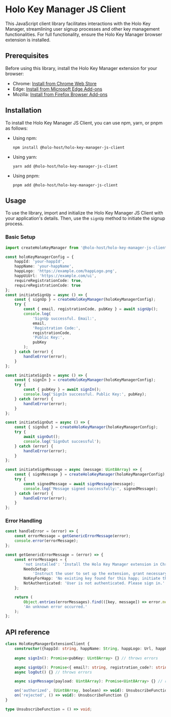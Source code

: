 # Holo Key Manager JS Client

This JavaScript client library facilitates interactions with the Holo Key Manager, streamlining user signup processes and other key management functionalities. For full functionality, ensure the Holo Key Manager browser extension is installed.

## Prerequisites

Before using this library, install the Holo Key Manager extension for your browser:

- Chrome: [Install from Chrome Web Store](https://chrome.google.com/webstore/detail/holo-key-manager/eggfhkdnfdhdpmkfpihjjbnncgmhihce)
- Edge: [Install from Microsoft Edge Add-ons](https://microsoftedge.microsoft.com/addons/detail/jfecdgefjljjfcflgbhgfkbeofjenceh)
- Mozilla: [Install from Firefox Browser Add-ons](https://addons.mozilla.org/en-US/firefox/addon/holo-key-manager/)

## Installation

To install the Holo Key Manager JS Client, you can use npm, yarn, or pnpm as follows:

- Using npm:

  ```
  npm install @holo-host/holo-key-manager-js-client
  ```

- Using yarn:

  ```
  yarn add @holo-host/holo-key-manager-js-client
  ```

- Using pnpm:
  ```
  pnpm add @holo-host/holo-key-manager-js-client
  ```

## Usage

To use the library, import and initialize the Holo Key Manager JS Client with your application's details. Then, use the `signUp` method to initiate the signup process.

### Basic Setup

```typescript
import createHoloKeyManager from '@holo-host/holo-key-manager-js-client';

const holoKeyManagerConfig = {
	happId: 'your-happId',
	happName: 'your-happName',
	happLogo: 'https://example.com/happLogo.png',
	happUiUrl: 'https://example.com/ui',
	requireRegistrationCode: true,
	requireRegistrationCode: true
};
const initiateSignUp = async () => {
	const { signUp } = createHoloKeyManager(holoKeyManagerConfig);
	try {
		const { email, registrationCode, pubKey } = await signUp();
		console.log(
			'SignUp successful. Email:',
			email,
			'Registration Code:',
			registrationCode,
			'Public Key:',
			pubKey
		);
	} catch (error) {
		handleError(error);
	}
};

const initiateSignIn = async () => {
	const { signIn } = createHoloKeyManager(holoKeyManagerConfig);
	try {
		const { pubKey } = await signIn();
		console.log('SignIn successful. Public Key:', pubKey);
	} catch (error) {
		handleError(error);
	}
};

const initiateSignOut = async () => {
	const { signOut } = createHoloKeyManager(holoKeyManagerConfig);
	try {
		await signOut();
		console.log('SignOut successful');
	} catch (error) {
		handleError(error);
	}
};

const initiateSignMessage = async (message: Uint8Array) => {
	const { signMessage } = createHoloKeyManager(holoKeyManagerConfig);
	try {
		const signedMessage = await signMessage(message);
		console.log('Message signed successfully:', signedMessage);
	} catch (error) {
		handleError(error);
	}
};
```

### Error Handling

```typescript
const handleError = (error) => {
	const errorMessage = getGenericErrorMessage(error);
	console.error(errorMessage);
};

const getGenericErrorMessage = (error) => {
	const errorMessages = {
		'not installed': 'Install the Holo Key Manager extension in Chrome/Edge to proceed.',
		NeedsSetup:
			'Instruct the user to set up the extension, grant necessary permissions, and then reload the page.',
		NoKeyForHapp: 'No existing key found for this happ; initiate the signup flow.',
		NotAuthenticated: 'User is not authenticated. Please sign in.'
	};

	return (
		Object.entries(errorMessages).find(([key, message]) => error.message.includes(key))?.[1] ||
		'An unknown error occurred.'
	);
};
```

## API reference
```typescript
class HoloKeyManagerExtensionClient {
    constructor({happId: string, happName: String, happLogo: Url, happUiUrl: Url, requireRegistrationCode: boolean, requireEmail:boolean})
    
    async signIn(): Promise<pubKey: Uint8Array> {} // throws errors

    async signUp(): Promise<{ email?: string, registration_code?: string, pubkey: Uint8Array }> {} // returns Promise of email and registration code if required in constructor, throws errors
    async logOut() {} // throws errors 

    async signMessage(payload: Uint8Array): Promise<Uint8Array> {} // returns Promise of signature, throws errors 

    on('authorized', (Uint8Array, boolean) => void): UnsubscribeFunction {}
    on('rejected', () => void): UnsubscribeFunction {}
}

type UnsubscribeFunction = () => void;
```


